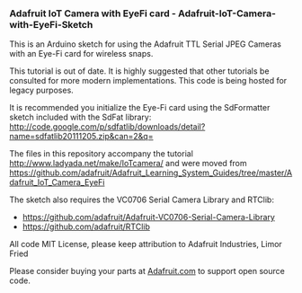 ### Adafruit IoT Camera with EyeFi card - Adafruit-IoT-Camera-with-EyeFi-Sketch
This is an Arduino sketch for using the Adafruit TTL Serial JPEG Cameras with an Eye-Fi card for wireless snaps.

This tutorial is out of date. It is highly suggested that other tutorials be consulted for more modern implementations. This
code is being hosted for legacy purposes.

It is recommended you initialize the Eye-Fi card using the SdFormatter sketch included with the SdFat library:
http://code.google.com/p/sdfatlib/downloads/detail?name=sdfatlib20111205.zip&can=2&q=

The files in this repository accompany the tutorial http://www.ladyada.net/make/IoTcamera/ 
and were moved from https://github.com/adafruit/Adafruit_Learning_System_Guides/tree/master/Adafruit_IoT_Camera_EyeFi

The sketch also requires the VC0706 Serial Camera Library and RTClib:  
- https://github.com/adafruit/Adafruit-VC0706-Serial-Camera-Library
- https://github.com/adafruit/RTClib

All code MIT License, please keep attribution to Adafruit Industries, Limor Fried

Please consider buying your parts at [Adafruit.com](https://www.adafruit.com) to support open source code.
